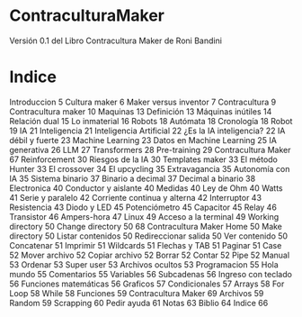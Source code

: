 # ContraculturaMaker
Versión 0.1 del Libro Contracultura Maker de Roni Bandini

# Indice
Introduccion 5
Cultura maker 6
Maker versus inventor 7
Contracultura 9
Contracultura maker 10
Maquinas 13
Definición 13
Máquinas inútiles 14
Relación dual 15
Lo inmaterial 16
Robots 18
Autómata 18
Cronología 18
Robot 19
IA 21
Inteligencia 21
Inteligencia Artificial 22
¿Es la IA inteligencia? 22
IA débil y fuerte 23
Machine Learning 23
Datos en Machine Learning 25
IA generativa 26
LLM 27
Transformers 28
Pre-training 29
Contracultura Maker
67
Reinforcement 30
Riesgos de la IA 30
Templates maker 33
El método Hunter 33
El crossover 34
El upcycling 35
Extravagancia 35
Autonomía con IA 35
Sistema binario 37
Binario a decimal 37
Decimal a binario 38
Electronica 40
Conductor y aislante 40
Medidas 40
Ley de Ohm 40
Watts 41
Serie y paralelo 42
Corriente continua y alterna 42
Interruptor 43
Resistencia 43
Diodo y LED 45
Potenciómetro 45
Capacitor 45
Relay 46
Transistor 46
Ampers-hora 47
Linux 49
Acceso a la terminal 49
Working directory 50
Change directory 50
68
Contracultura Maker
Home 50
Make directory 50
Listar contenidos 50
Redireccionar salida 50
Ver contenido 50
Concatenar 51
Imprimir 51
Wildcards 51
Flechas y TAB 51
Paginar 51
Case 52
Mover archivo 52
Copiar archivo 52
Borrar 52
Contar 52
Pipe 52
Manual 53
Ordenar 53
Super user 53
Archivos ocultos 53
Programacion 55
Hola mundo 55
Comentarios 55
Variables 56
Subcadenas 56
Ingreso con teclado 56
Funciones matemáticas 56
Graficos 57
Condicionales 57
Arrays 58
For Loop 58
While 58
Funciones 59
Contracultura Maker
69
Archivos 59
Random 59
Scrapping 60
Pedir ayuda 61
Notas 63
Biblio 64
Indice 66
